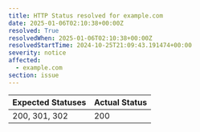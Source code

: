 ```yaml
---
title: HTTP Status resolved for example.com
date: 2025-01-06T02:10:38+00:00Z
resolved: True
resolvedWhen: 2025-01-06T02:10:38+00:00Z
resolvedStartTime: 2024-10-25T21:09:43.191474+00:00
severity: notice
affected:
  - example.com
section: issue
---
```


| Expected Statuses | Actual Status  |
|-------------------|----------------|
| 200, 301, 302 | 200 |
